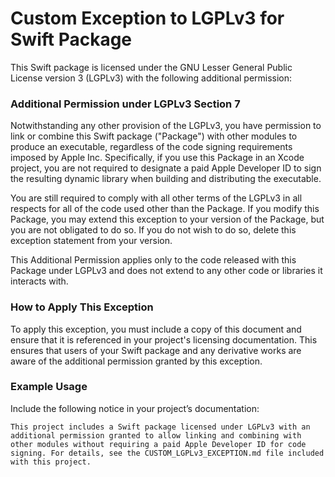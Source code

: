 # Custom Exception to LGPLv3 for Swift Package

This Swift package is licensed under the GNU Lesser General Public License version 3 (LGPLv3) with the following additional permission:

### Additional Permission under LGPLv3 Section 7

Notwithstanding any other provision of the LGPLv3, you have permission to link or combine this Swift package ("Package") with other modules to produce an executable, regardless of the code signing requirements imposed by Apple Inc. Specifically, if you use this Package in an Xcode project, you are not required to designate a paid Apple Developer ID to sign the resulting dynamic library when building and distributing the executable.

You are still required to comply with all other terms of the LGPLv3 in all respects for all of the code used other than the Package. If you modify this Package, you may extend this exception to your version of the Package, but you are not obligated to do so. If you do not wish to do so, delete this exception statement from your version.

This Additional Permission applies only to the code released with this Package under LGPLv3 and does not extend to any other code or libraries it interacts with.

### How to Apply This Exception

To apply this exception, you must include a copy of this document and ensure that it is referenced in your project's licensing documentation. This ensures that users of your Swift package and any derivative works are aware of the additional permission granted by this exception.

### Example Usage

Include the following notice in your project’s documentation:

```
This project includes a Swift package licensed under LGPLv3 with an additional permission granted to allow linking and combining with other modules without requiring a paid Apple Developer ID for code signing. For details, see the CUSTOM_LGPLv3_EXCEPTION.md file included with this project.
```

